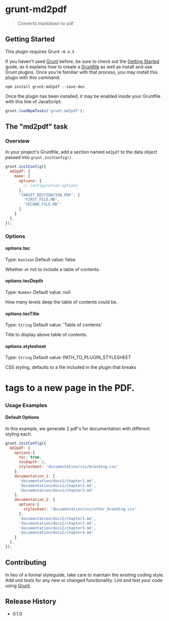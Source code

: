 # grunt-md2pdf

> Converts markdown to pdf

## Getting Started
This plugin requires Grunt `~0.4.5`

If you haven't used [Grunt](http://gruntjs.com/) before, be sure to check out the [Getting Started](http://gruntjs.com/getting-started) guide, as it explains how to create a [Gruntfile](http://gruntjs.com/sample-gruntfile) as well as install and use Grunt plugins. Once you're familiar with that process, you may install this plugin with this command:

```shell
npm install grunt-md2pdf --save-dev
```

Once the plugin has been installed, it may be enabled inside your Gruntfile with this line of JavaScript:

```js
grunt.loadNpmTasks('grunt-md2pdf');
```

## The "md2pdf" task

### Overview
In your project's Gruntfile, add a section named `md2pdf` to the data object passed into `grunt.initConfig()`.

```js
grunt.initConfig({
  md2pdf: {
    make: {
      options: {
        // configuration options
      },
      'TARGET_DESTINATION.PDF': [
        'FIRST_FILE.MD',
        'SECOND_FILE.MD''
      ]
    }
  },
});
```

### Options

#### options.toc
Type: `boolean`
Default value: false

Whether or not to include a table of contents.

#### options.tocDepth
Type: `Number`
Default value: null

How many levels deep the table of contents could be.

#### options.tocTitle
Type: `String`
Default value: 'Table of contents'

Title to display above table of contents.

#### options.stylesheet
Type: `String`
Default value: PATH_TO_PLUGIN_STYLESHEET

CSS styling, defaults to a file included in the plugin that breaks <h1> tags to a new page in the PDF.


### Usage Examples

#### Default Options
In this example, we generate 2 pdf's for documentation with different styling each.

```js
grunt.initConfig({
  md2pdf: {
    options:{
      toc: true,
      tocDepth: 2,
      stylesheet: 'documentation/css/branding.css'
    },
    documentation_1: [
      'documentation/docs1/chapter1.md',
      'documentation/docs1/chapter2.md',
      'documentation/docs1/chapter3.md'
    ],
    documentation_2: {
      options:{
        stylesheet: 'documentation/css/other_branding.css'
      },
      'documentation/docs2/chapter1.md',
      'documentation/docs2/chapter2.md',
      'documentation/docs2/chapter3.md',
      'documentation/docs2/chapter4.md'
    }
  },
});
```

## Contributing
In lieu of a formal styleguide, take care to maintain the existing coding style.
Add unit tests for any new or changed functionality.
Lint and test your code using [Grunt](http://gruntjs.com/).

## Release History
- 0.1.0
